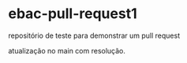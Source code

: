# ebac-pull-request1
 repositório de teste para demonstrar um pull request
 
atualização no main com resolução.

